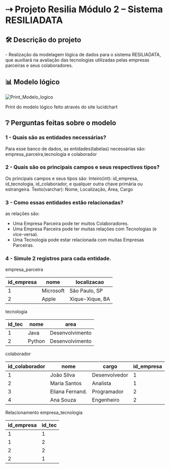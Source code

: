 <h1> ⇢ Projeto Resilia Módulo 2 – Sistema RESILIADATA </h1>

 <h2>🛠️ Descrição do projeto</h2
<p>- Realização da modelagem lógica de dados para o sistema RESILIADATA, que auxiliará na avaliação das tecnologias utilizadas pelas empresas parceiras e seus colaboradores.</p>

 <h2>📊 Modelo lógico</h2>
<img src="https://github.com/GuttenbergJr/projeto_individual_sistema_resiliadata/assets/114154174/d236aee9-ed0f-4589-9cc4-809a38c33702" alt="Print_Modelo_logico">

<p>Print do modelo lógico feito através do site lucidchart</p>

<h2>❔ Perguntas feitas sobre o modelo</h2>

<h3>1 - Quais são as entidades necessárias?</h3>
<p>Para esse banco de dados, as entidades(tabelas) necessárias são: empresa_parceira,tecnologia e colaborador</p>

<h3>2 - Quais são os principais campos e seus respectivos tipos?</h3>
<p>Os principais campos e seus tipos são:
Inteiro(int): id_empresa, id_tecnologia, id_colaborador, e qualquer outra chave primária ou estrangeira. 
Texto(varchar): Nome, Localização, Área, Cargo
</p>

<h3>3 - Como essas entidades estão relacionadas?</h3>
<p>as relações são:
 <ul>
<li>	Uma Empresa Parceira pode ter muitos Colaboradores.</li>
<li>Uma Empresa Parceira pode ter muitas relações com Tecnologias (e vice-versa).</li>
<li>Uma Tecnologia pode estar relacionada com muitas Empresas Parceiras.</li>
 </ul>
</p>

<h3>4 - Simule 2 registros para cada entidade.</h3>

<p>empresa_parceira</p>

| id_empresa | nome             | localizacao     |
| ---------- | ---------------- | --------------- |
| 1          | Microsoft        | São Paulo, SP   |
| 2          | Apple            | Xique-Xique, BA |



<p>tecnologia</p>

| id_tec        | nome            | area            |
| ------------- | --------------- | --------------- |
| 1             | Java            | Desenvolvimento |
| 2             | Python          | Desenvolvimento |

<p>colaborador</p>

| id_colaborador | nome           | cargo           | id_empresa |
| -------------- | -------------- | --------------- | ---------- |
| 1              | João Silva     | Desenvolvedor   | 1          |
| 2              | Maria Santos   | Analista        | 1          |
| 3              | Eliana Fernand.| Programador     | 2          |
| 4              | Ana Souza      | Engenheiro      | 2          |

<p>Relacionamento empresa_tecnologia</p>

| id_empresa | id_tec        |
| ---------- | ------------- |
| 1          | 1             |
| 1          | 2             |
| 2          | 2             |
| 2          | 1             |


